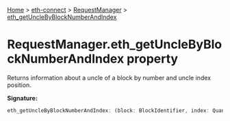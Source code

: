 [Home](./index) &gt; [eth-connect](./eth-connect.md) &gt; [RequestManager](./eth-connect.requestmanager.md) &gt; [eth\_getUncleByBlockNumberAndIndex](./eth-connect.requestmanager.eth_getunclebyblocknumberandindex.md)

# RequestManager.eth\_getUncleByBlockNumberAndIndex property

Returns information about a uncle of a block by number and uncle index position.

**Signature:**
```javascript
eth_getUncleByBlockNumberAndIndex: (block: BlockIdentifier, index: Quantity) => Promise<BlockObject>
```
